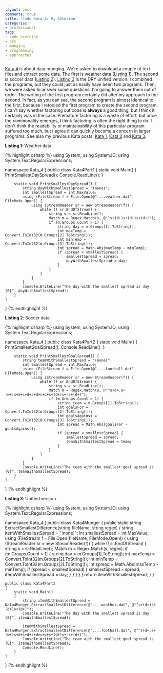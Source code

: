 ```yaml
---
layout: post
comments: true
title: 'Code Kata 4: My Solution'
categories:
- professional
tags:
- code exercise
- dry
- munging
- programming
- approaches
---
```

[Kata 4](http://web.archive.org/web/20131016084024/http://codekata.pragprog.com/2007/01/kata_four_data_.html) is about data munging. We're asked to download a couple of text files and extract some data. The first is weather data ([Listing 1](#listing1)). The second is soccer data ([Listing 2](#listing2)). [Listing 3](#listing3) is the DRY unified version. I combined the programs, but they could just as easily have been two programs. Then, we were asked to answer some questions. I'm going to answer them out of order. The writing of the first program certainly did alter my approach to the second. In fact, as you can see, the second program is almost identical to the first, because I retooled the first program to create the second program. I can't say whether factoring out code is **always** a good thing, but I think it certainly was in the case. Premature factoring is a waste of effort, but once the commonality emerges, I think factoring is often the right thing to do. I don't think the readability or maintainability of this particular program suffered too much, but I agree it can quickly become a concern in larger programs. See also my previous Kata posts: [Kata 1](http://neontapir.wordpress.com/2008/01/26/code-kata-1-my-solution/), [Kata 2](http://neontapir.wordpress.com/2008/01/31/kata-2-my-solution/) and [Kata 3](http://neontapir.wordpress.com/2008/02/04/kata-3-my-solution/).

<a name="listing1"></a>**Listing 1**: Weather data

{% highlight csharp %}
using System;
using System.IO;
using System.Text.RegularExpressions;

namespace Kata_4
{
    public class Kata4Part1
    {
        static void Main()
        {
            PrintSmallestDaySpread();
            Console.ReadLine();
        }

        static void PrintSmallestDaySpread() {
            string dayWithSmallestSpread = "(none)";
            int smallestSpread = int.MaxValue;
            using (FileStream f = File.Open(@"....weather.dat", FileMode.Open)) {
                using (StreamReader sr = new StreamReader(f)) {
                    while (! sr.EndOfStream) {
                        string s = sr.ReadLine();
                        Match m = Regex.Match(s, @"^s+(d+)s+(d+)s+(d+)");
                        if (m.Groups.Count > 1) {
                            string day = m.Groups[1].ToString();
                            int maxTemp = Convert.ToInt32(m.Groups[2].ToString());
                            int minTemp = Convert.ToInt32(m.Groups[3].ToString());
                            int spread = Math.Abs(maxTemp - minTemp);
                            if (spread < smallestSpread) {
                                smallestSpread = spread;
                                dayWithSmallestSpread = day;
                            }
                        }
                    }
                }
            }
            Console.WriteLine("The day with the smallest spread is day {0}", dayWithSmallestSpread);
        }
    }
}
{% endhighlight %}

<a name="#listing2"></a>**Listing 2**: Soccer data

{% highlight csharp %}
using System;
using System.IO;
using System.Text.RegularExpressions;

namespace Kata_4
{
    public class Kata4Part2
    {
        static void Main()
        {
            PrintSmallestGoalSpread();
            Console.ReadLine();
        }

        static void PrintSmallestGoalSpread() {
            string teamWithSmallestSpread = "(none)";
            int smallestSpread = int.MaxValue;
            using (FileStream f = File.Open(@"....football.dat", FileMode.Open)) {
                using (StreamReader sr = new StreamReader(f)) {
                    while (! sr.EndOfStream) {
                        string s = sr.ReadLine();
                        Match m = Regex.Match(s, @"^s+d+.s+(w+)s+d+s+d+s+d+s+d+s+(d+)s+-s+(d+)");
                        if (m.Groups.Count > 1) {
                            string team = m.Groups[1].ToString();
                            int goalsFor = Convert.ToInt32(m.Groups[2].ToString());
                            int goalsAgainst = Convert.ToInt32(m.Groups[3].ToString());
                            int spread = Math.Abs(goalsFor - goalsAgainst);
                            if (spread < smallestSpread) {
                                smallestSpread = spread;
                                teamWithSmallestSpread = team;
                            }
                        }
                    }
                }
            }
            Console.WriteLine("The team with the smallest goal spread is {0}", teamWithSmallestSpread);
        }
    }
}
{% endhighlight %}

<a name="#listing3"></a>**Listing 3**: Unified version

{% highlight csharp %}
using System;
using System.IO;
using System.Text.RegularExpressions;

namespace Kata_4
{
    public class Kata4Munger {
        public static string ExtractSmallestDifference(string fileName, string regex) {
            string itemWithSmallestSpread = "(none)";
            int smallestSpread = int.MaxValue;
            using (FileStream f = File.Open(fileName, FileMode.Open)) {
                using (StreamReader sr = new StreamReader(f)) {
                    while (! sr.EndOfStream) {
                        string s = sr.ReadLine();
                        Match m = Regex.Match(s, regex);
                        if (m.Groups.Count > 1) {
                            string day = m.Groups[1].ToString();
                            int maxTemp = Convert.ToInt32(m.Groups[2].ToString());
                            int minTemp = Convert.ToInt32(m.Groups[3].ToString());
                            int spread = Math.Abs(maxTemp - minTemp);
                            if (spread < smallestSpread) {
                                smallestSpread = spread;
                                itemWithSmallestSpread = day;
                            }
                        }
                    }
                }
            }
            return itemWithSmallestSpread;
        }
    }

    public class Kata4Part3
    {
        static void Main()
        {
            string itemWithSmallestSpread = Kata4Munger.ExtractSmallestDifference(@"....weather.dat", @"^s+(d+)s+(d+)s+(d+)");
            Console.WriteLine("The day with the smallest spread is day {0}", itemWithSmallestSpread);

            itemWithSmallestSpread = Kata4Munger.ExtractSmallestDifference(@"....football.dat", @"^s+d+.s+(w+)s+d+s+d+s+d+s+d+s+(d+)s+-s+(d+)");
            Console.WriteLine("The team with the smallest goal spread is {0}", itemWithSmallestSpread);
            Console.ReadLine();
        }
    }
}
{% endhighlight %}
